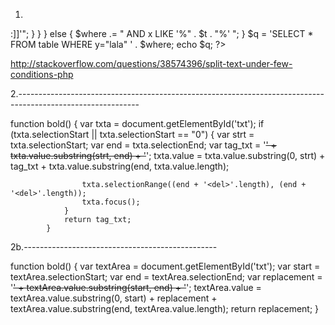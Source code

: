 1.
<?php

    $t = 'banan';    
    
    $where = '';
    
    if (strpos($t, " ") !== false)
    {
        $words = str_getcsv($t, " ");
        
        foreach ($words as $w)
        {
            if (strpos($w, " ") !== false)
            {
                $where .= " AND x LIKE '%" . $w . "%' ";
            }
            else
            {                
                $where .= " AND x RLIKE '[[:<:]]" . $w . "[[:>:]]'";                
            }
        }        
    }
    else
    {
        $where .= " AND x LIKE '%" . $t . "%' ";
    }
    
    $q = 'SELECT * FROM table WHERE y="lala" ' . $where;
    
    echo $q;
    
?>

http://stackoverflow.com/questions/38574396/split-text-under-few-conditions-php

2.------------------------------------------------------------------------------------------------------------

function bold() {
                var txta = document.getElementById('txt');
                if (txta.selectionStart || txta.selectionStart == "0") {
                    var strt = txta.selectionStart;
                    var end = txta.selectionEnd;
                    var tag_txt = '<del>' + txta.value.substring(strt, end) + '</del>';
                    txta.value = txta.value.substring(0, strt) + tag_txt + txta.value.substring(end, txta.value.length);
                    
                    txta.selectionRange((end + '<del>'.length), (end + '<del>'.length));
                    txta.focus();
                }
                return tag_txt;
            }


2b.------------------------------------------------

function bold() {
                var textArea = document.getElementById('txt');
                var start = textArea.selectionStart;
                var end = textArea.selectionEnd;
                var replacement = '<del>' + textArea.value.substring(start, end) + '</del>';
                textArea.value = textArea.value.substring(0, start) + replacement + textArea.value.substring(end, textArea.value.length);
                return replacement;
            }
